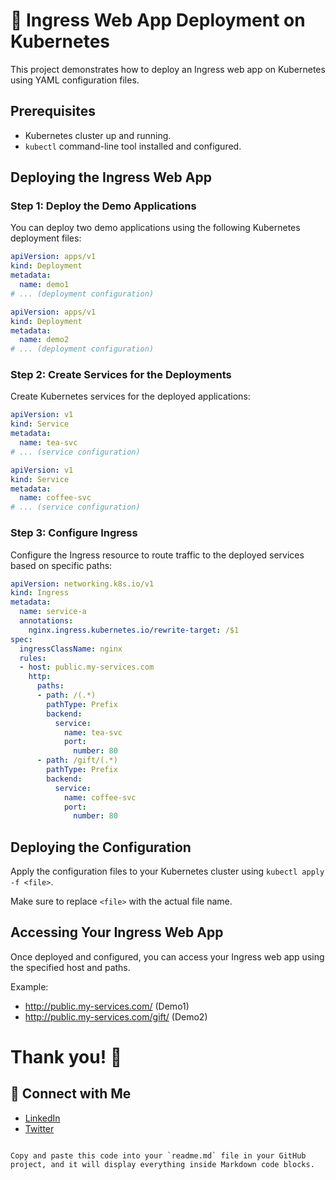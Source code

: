 # 🚀 Ingress Web App Deployment on Kubernetes

This project demonstrates how to deploy an Ingress web app on Kubernetes using YAML configuration files.

## Prerequisites
- Kubernetes cluster up and running.
- `kubectl` command-line tool installed and configured.

## Deploying the Ingress Web App

### Step 1: Deploy the Demo Applications
You can deploy two demo applications using the following Kubernetes deployment files:

```yaml
apiVersion: apps/v1
kind: Deployment
metadata:
  name: demo1
# ... (deployment configuration)
```

```yaml
apiVersion: apps/v1
kind: Deployment
metadata:
  name: demo2
# ... (deployment configuration)
```

### Step 2: Create Services for the Deployments
Create Kubernetes services for the deployed applications:

```yaml
apiVersion: v1
kind: Service
metadata:
  name: tea-svc
# ... (service configuration)
```

```yaml
apiVersion: v1
kind: Service
metadata:
  name: coffee-svc
# ... (service configuration)
```

### Step 3: Configure Ingress
Configure the Ingress resource to route traffic to the deployed services based on specific paths:

```yaml
apiVersion: networking.k8s.io/v1
kind: Ingress
metadata:
  name: service-a
  annotations:
    nginx.ingress.kubernetes.io/rewrite-target: /$1
spec:
  ingressClassName: nginx
  rules:
  - host: public.my-services.com
    http:
      paths:
      - path: /(.*)
        pathType: Prefix
        backend:
          service:
            name: tea-svc
            port:
              number: 80
      - path: /gift/(.*)
        pathType: Prefix
        backend:
          service:
            name: coffee-svc
            port:
              number: 80
```

## Deploying the Configuration
Apply the configuration files to your Kubernetes cluster using `kubectl apply -f <file>`.

Make sure to replace `<file>` with the actual file name.

## Accessing Your Ingress Web App
Once deployed and configured, you can access your Ingress web app using the specified host and paths.

Example:
- http://public.my-services.com/ (Demo1)
- http://public.my-services.com/gift/ (Demo2)

# Thank you! 👋

## 🔗 Connect with Me
- [LinkedIn](https://www.linkedin.com/in/your-linkedin-profile)
- [Twitter](https://twitter.com/your-twitter-profile)
```

Copy and paste this code into your `readme.md` file in your GitHub project, and it will display everything inside Markdown code blocks.
